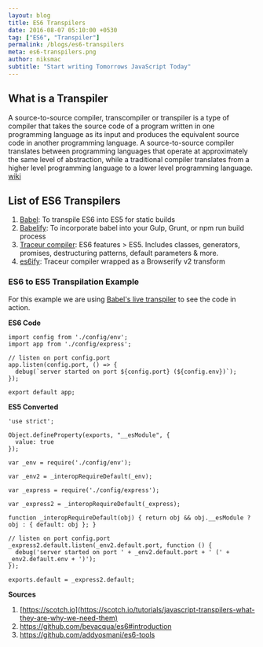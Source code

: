 ```yaml
---
layout: blog
title: ES6 Transpilers
date: 2016-08-07 05:10:00 +0530
tag: ["ES6", "Transpiler"]
permalink: /blogs/es6-transpilers
meta: es6-transpilers.png
author: niksmac
subtitle: "Start writing Tomorrows JavaScript Today"
---
```


## What is a Transpiler
A source-to-source compiler, transcompiler or transpiler is a type of compiler that takes the
source code of a program written in one programming language as its input and produces the
equivalent source code in another programming language. A source-to-source compiler translates
between programming languages that operate at approximately the same level of abstraction, while
a traditional compiler translates from a higher level programming language to a lower level
programming language. [wiki](https://en.wikipedia.org/wiki/Source-to-source_compiler)

## List of ES6 Transpilers
 1. [Babel](http://babeljs.io/): To transpile ES6 into ES5 for static builds
 2. [Babelify](https://github.com/babel/babelify): To incorporate babel into your Gulp, Grunt, or npm run build process
 3. [Traceur compiler](https://github.com/google/traceur-compiler): ES6 features > ES5. Includes
    classes, generators, promises, destructuring patterns, default parameters & more.
 4. [es6ify](https://github.com/thlorenz/es6ify): Traceur compiler wrapped as a Browserify v2 transform



### ES6 to ES5 Transpilation Example   
For this example we are using [Babel's live transpiler](http://babeljs.io/repl/) to see the code
in action.

**ES6 Code**

```
import config from './config/env';
import app from './config/express';

// listen on port config.port
app.listen(config.port, () => {
  debug(`server started on port ${config.port} (${config.env})`);
});

export default app;
```

**ES5 Converted**

```
'use strict';

Object.defineProperty(exports, "__esModule", {
  value: true
});

var _env = require('./config/env');

var _env2 = _interopRequireDefault(_env);

var _express = require('./config/express');

var _express2 = _interopRequireDefault(_express);

function _interopRequireDefault(obj) { return obj && obj.__esModule ? obj : { default: obj }; }

// listen on port config.port
_express2.default.listen(_env2.default.port, function () {
  debug('server started on port ' + _env2.default.port + ' (' + _env2.default.env + ')');
});

exports.default = _express2.default;
```


**Sources**

 1. [https://scotch.io](https://scotch.io/tutorials/javascript-transpilers-what-they-are-why-we-need-them)
 2. https://github.com/bevacqua/es6#introduction
 3. https://github.com/addyosmani/es6-tools
